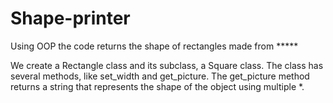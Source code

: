 # Shape-printer
Using OOP the code returns the shape of rectangles made from *****

We create a Rectangle class and its subclass, a Square class.
The class has several methods, like set_width and get_picture.
The get_picture method returns a string that represents the shape of the object using multiple *.



